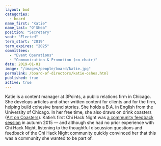 ```yaml
---
layout: bod
categories: 
  - board
name_first: "Katie"
name_last: "O'Shea"
position: "Secretary"
seat: "Elected"
term_start: "2019"
term_expires: "2025"
committees:
  - "Event Operations"
  - "Communication & Promotion (co-chair)"
date: 2019-01-01
image: "/images/people/board/katie.jpg"
permalink: /board-of-directors/katie-oshea.html
published: true
active: true
---
```


Katie is a content manager at 3Points, a public relations firm in Chicago. She develops articles and other written content for clients and for the firm, helping build cohesive brand stories. She holds a B.A. in English from the University of Chicago. In her free time, she also draws on drink coasters ([Art on Coasters](http://instagram.com/artoncoasters)). Katie’s first Chi Hack Night was [a community feedback session](https://chihacknight.org/events/2015/09/22/community-feedback-session.html) in autumn 2015 — and although she had no prior experience with Chi Hack Night, listening to the thoughtful discussion questions and feedback of the Chi Hack Night community quickly convinced her that this was a community she wanted to be part of.